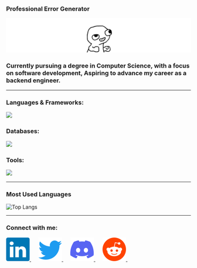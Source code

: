 ### Professional Error Generator
<p align="center">
  <img src="w.png" alt="yipeee"/>
</p>

### Currently pursuing a degree in Computer Science, with a focus on software development, Aspiring to advance my career as a backend engineer.

---
### Languages & Frameworks:
<p align="left">
  <a href="https://skillicons.dev">
    <img src="https://skillicons.dev/icons?i=js,ts,go,bash,nodejs,express,nestjs" />
  </a>
</p>

### Databases:
<p align="left">
  <a href="https://skillicons.dev">
    <img src="https://skillicons.dev/icons?i=postgres,sqlite,mongodb,redis" />
  </a>
</p>

### Tools:
<p align="left">
  <a href="https://skillicons.dev">
    <img src="https://skillicons.dev/icons?i=git,docker,nginx,postman,jest,npm" />
  </a>
</p>

---
### Most Used Languages
![Top Langs](https://github-readme-stats.vercel.app/api/top-langs/?username=mostafa-mahmood&layout=compact&theme=radical)

---
### Connect with me:
<p align="left">
  <a href="https://www.linkedin.com/in/mostafa-mahmoud2004" target="_blank">
    <img src="linkedin.svg" alt="LinkedIn"/>
  </a>&nbsp;&nbsp;&nbsp;&nbsp;
  <a href="https://twitter.com/_firenze___" target="_blank">
    <img src="twitter.svg" alt="twitter"/>
  </a>&nbsp;&nbsp;&nbsp;&nbsp;
  <a href="https://discord.com/users/926510960141811812" target="_blank">
    <img src="discord.svg" alt="Discord"/>
  </a>&nbsp;&nbsp;&nbsp;&nbsp;
  <a href="https://www.reddit.com/user/United-Belt-7407" target="_blank">
    <img src="reddit.svg" alt="Reddit"/>
  </a>&nbsp;&nbsp;&nbsp;&nbsp;
</p>

<img src="https://komarev.com/ghpvc/?username=mostafa-mahmood" width="0" height="0" />
